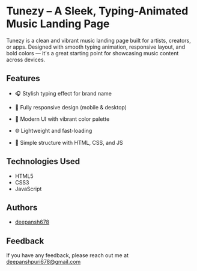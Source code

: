
#  Tunezy – A Sleek, Typing-Animated Music Landing Page

Tunezy is a clean and vibrant music landing page built for artists, creators, or apps. Designed with smooth typing animation, responsive layout, and bold colors — it's a great starting point for showcasing music content across devices.


## Features

- 🎧 Stylish typing effect for brand name

- 📱 Fully responsive design (mobile & desktop)

- 🎨 Modern UI with vibrant color palette

- 🌐 Lightweight and fast-loading

- 📁 Simple structure with HTML, CSS, and JS


## Technologies Used

 - HTML5
 -  CSS3 
 -  JavaScript

  

 
## Authors

- [deepansh678](https://github.com/Deepansh678)


## Feedback

If you have any feedback, please reach out me at deepanshpuri678@gmail.com


 
 
